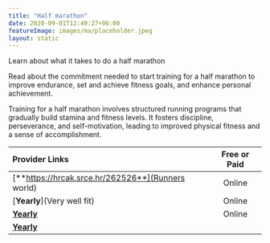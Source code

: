 ```yaml
---
title: "Half marathon"
date: 2020-09-01T12:49:27+06:00
featureImage: images/ma/placeholder.jpeg
layout: static
---
```


Learn about what it takes to do a half marathon

Read about the commitment needed to start training for a half marathon to improve endurance, set and achieve fitness goals, and enhance personal achievement.

Training for a half marathon involves structured running programs that gradually build stamina and fitness levels. It fosters discipline, perseverance, and self-motivation, leading to improved physical fitness and a sense of accomplishment.

| Provider Links      | Free or Paid  |  
| :-----------          | :--------------:      |  
| [**https://hrcak.srce.hr/262526**](Runners world) | Online | 
| [**Yearly**](Very well fit) | Online | 
| [**Yearly**](Freetrain) | Online | 
| [**Yearly**]() |  | 
  

<br/><br/>







